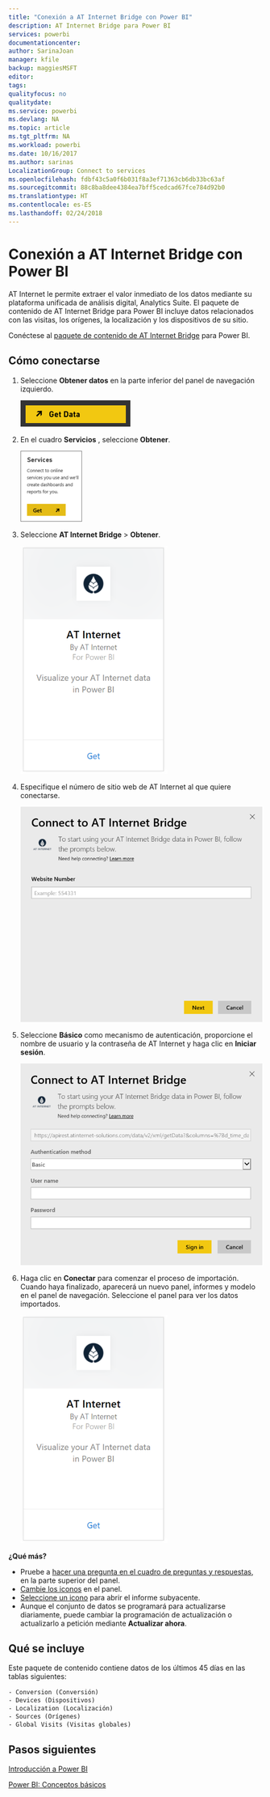 ```yaml
---
title: "Conexión a AT Internet Bridge con Power BI"
description: AT Internet Bridge para Power BI
services: powerbi
documentationcenter: 
author: SarinaJoan
manager: kfile
backup: maggiesMSFT
editor: 
tags: 
qualityfocus: no
qualitydate: 
ms.service: powerbi
ms.devlang: NA
ms.topic: article
ms.tgt_pltfrm: NA
ms.workload: powerbi
ms.date: 10/16/2017
ms.author: sarinas
LocalizationGroup: Connect to services
ms.openlocfilehash: fdbf43c5a0f6b031f8a3ef71363cb6db33bc63af
ms.sourcegitcommit: 88c8ba8dee4384ea7bff5cedcad67fce784d92b0
ms.translationtype: HT
ms.contentlocale: es-ES
ms.lasthandoff: 02/24/2018
---
```

# <a name="connect-to-at-internet-bridge-with-power-bi"></a>Conexión a AT Internet Bridge con Power BI
AT Internet le permite extraer el valor inmediato de los datos mediante su plataforma unificada de análisis digital, Analytics Suite. El paquete de contenido de AT Internet Bridge para Power BI incluye datos relacionados con las visitas, los orígenes, la localización y los dispositivos de su sitio.

Conéctese al [paquete de contenido de AT Internet Bridge](https://app.powerbi.com/getdata/services/at-internet-bridge) para Power BI.

## <a name="how-to-connect"></a>Cómo conectarse
1. Seleccione **Obtener datos** en la parte inferior del panel de navegación izquierdo.
   
   ![](media/service-connect-to-at-internet/pbi_getdata.png) 
2. En el cuadro **Servicios** , seleccione **Obtener**.
   
   ![](media/service-connect-to-at-internet/pbi_getservices.png) 
3. Seleccione **AT Internet Bridge** \> **Obtener**.
   
   ![](media/service-connect-to-at-internet/atinternet.png)
4. Especifique el número de sitio web de AT Internet al que quiere conectarse.
   
   ![](media/service-connect-to-at-internet/params.png)
5. Seleccione **Básico** como mecanismo de autenticación, proporcione el nombre de usuario y la contraseña de AT Internet y haga clic en **Iniciar sesión**.
   
   ![](media/service-connect-to-at-internet/creds.png)
6. Haga clic en **Conectar** para comenzar el proceso de importación. Cuando haya finalizado, aparecerá un nuevo panel, informes y modelo en el panel de navegación. Seleccione el panel para ver los datos importados.
   
    ![](media/service-connect-to-at-internet/atinternet.png)

**¿Qué más?**

* Pruebe a [hacer una pregunta en el cuadro de preguntas y respuestas](power-bi-q-and-a.md), en la parte superior del panel.
* [Cambie los iconos](service-dashboard-edit-tile.md) en el panel.
* [Seleccione un icono](service-dashboard-tiles.md) para abrir el informe subyacente.
* Aunque el conjunto de datos se programará para actualizarse diariamente, puede cambiar la programación de actualización o actualizarlo a petición mediante **Actualizar ahora**.

## <a name="whats-included"></a>Qué se incluye
Este paquete de contenido contiene datos de los últimos 45 días en las tablas siguientes:  

    - Conversion (Conversión)  
    - Devices (Dispositivos)  
    - Localization (Localización)  
    - Sources (Orígenes)  
    - Global Visits (Visitas globales)  

## <a name="next-steps"></a>Pasos siguientes
[Introducción a Power BI](service-get-started.md)

[Power BI: Conceptos básicos](service-basic-concepts.md)

